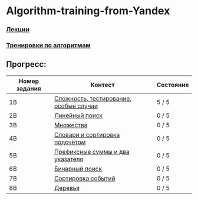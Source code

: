 # Algorithm-training-from-Yandex

### [Лекции](https://www.youtube.com/watch?v=QLhqYNsPIVo&list=PL6Wui14DvQPySdPv5NUqV3i8sDbHkCKC5&index=1&t=726s)

### [Тренировки по алгоритмам](https://yandex.ru/yaintern/algorithm-training)

## Прогресс:

| Номер задания | Контест | Состояние |
|---|---|---|
|1B|[Сложность, тестирование, особые случаи](https://contest.yandex.ru/contest/28730/enter/)|5 / 5|
|2B|[Линейный поиск](https://contest.yandex.ru/contest/28738/enter/)|0 / 5|
|3B|[Множества](https://contest.yandex.ru/contest/28964/enter/)|0 / 5|
|4B|[Словари и сортировка подсчётом](https://contest.yandex.ru/contest/28970/enter/)|0 / 5|
|5B|[Префиксные суммы и два указателя](https://contest.yandex.ru/contest/29075/enter/)|0 / 5|
|6B|[Бинарный поиск](https://contest.yandex.ru/contest/29188/enter/)|0 / 5|
|7B|[Сортировка событий](https://contest.yandex.ru/contest/29396/enter/)|0 / 5|
|8B|[Деревья](https://contest.yandex.ru/contest/29403/enter/)|0 / 5|
